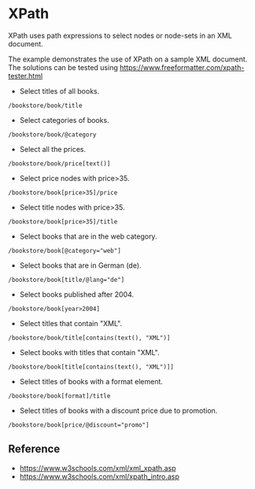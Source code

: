 # XPath

XPath uses path expressions to select nodes or node-sets in an XML document.

The example demonstrates the use of XPath on a sample XML document. The solutions can be tested using https://www.freeformatter.com/xpath-tester.html 

* Select titles of all books.
```
/bookstore/book/title
```

* Select categories of books.
```
/bookstore/book/@category
```

* Select all the prices.
```
/bookstore/book/price[text()]
```

* Select price nodes with price>35.
```
/bookstore/book[price>35]/price
```

* Select title nodes with price>35.
```
/bookstore/book[price>35]/title
```

* Select books that are in the web category.
```
/bookstore/book[@category="web"]
```

* Select books that are in German (de).
```
/bookstore/book[title/@lang="de"]
```

* Select books published after 2004.
```
/bookstore/book[year>2004]
```

* Select titles that contain "XML".
```
/bookstore/book/title[contains(text(), "XML")]
```

* Select books with titles that contain "XML".
```
/bookstore/book[title[contains(text(), "XML")]]
```

* Select titles of books with a format element.
```
/bookstore/book[format]/title
```

* Select titles of books with a discount price due to promotion.
```
/bookstore/book[price/@discount="promo"]
```

## Reference
* https://www.w3schools.com/xml/xml_xpath.asp
* https://www.w3schools.com/xml/xpath_intro.asp
